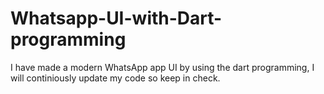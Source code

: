 # Whatsapp-UI-with-Dart-programming
I have made a modern WhatsApp app UI by using the dart programming, I will continiously update my code so keep in check.
